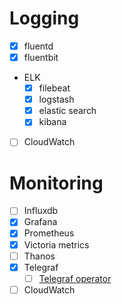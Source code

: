 # Logging
* [x] fluentd
* [x] fluentbit
* ELK
  * [x] filebeat
  * [x] logstash
  * [x] elastic search  
  * [x] kibana
* [ ] CloudWatch

# Monitoring
* [ ] Influxdb
* [x] Grafana 
* [x] Prometheus
* [x] Victoria metrics
* [ ] Thanos
* [x] Telegraf 
  * [ ] [Telegraf operator](https://github.com/influxdata/telegraf-operator/blob/master/deploy/dev.yml)
* [ ] CloudWatch
